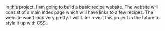In this project, I am going to build a basic recipe website. The website will consist of a main index page which will have links to a few recipes. The website won't look very
pretty. I will later revisit this project in the future to style it up with CSS. 
